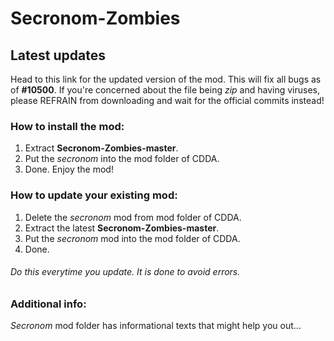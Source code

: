 # Secronom-Zombies

## Latest updates
Head to this link for the updated version of the mod. This will fix all bugs as of **#10500**.
If you're concerned about the file being *zip* and having viruses, please REFRAIN from downloading and wait for the official commits instead!

### How to install the mod:
1. Extract **Secronom-Zombies-master**.
2. Put the _secronom_ into the mod folder of CDDA.
3. Done. Enjoy the mod!

### How to update your existing mod:
1. Delete the _secronom_ mod from mod folder of CDDA.
2. Extract the latest **Secronom-Zombies-master**.
3. Put the _secronom_ mod into the mod folder of CDDA.
4. Done.

###### Do this everytime you update. It is done to avoid errors.

### Additional info:
_Secronom_ mod folder has informational texts that might help you out...
